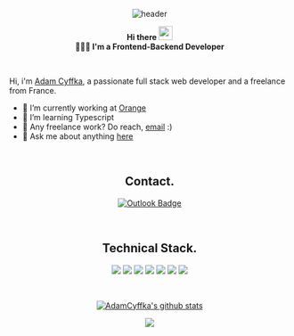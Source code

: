 <div>

<div align=center>

![header](https://capsule-render.vercel.app/api?color=1a53ff&height=250&text=ADAMCYFFKA!&desc=Web-developer&animation=fadeIn&fontColor=1C1C1C&fontSize=40&descSize=20)

**Hi there <img src="https://media.giphy.com/media/hvRJCLFzcasrR4ia7z/giphy.gif" width="25px">** <br />
**👩🏻‍💻 I'm a Frontend-Backend Developer**

<br />

</div>
  
Hi, i'm [Adam Cyffka](https://adamcyffka.fr/), a passionate full stack web developer and a freelance from France.

- 🔭 I’m currently working at [Orange](https://github.com/Orange-OpenSource)
- 🌱 I’m learning Typescript
- 💼 Any freelance work? Do reach, [email](mailto:adam.cyffka@epitech.eu) :)
- 💬 Ask me about anything [here](https://github.com/AdamCyffka/AdamCyffka/issues)

<br />

<div align=center>

## Contact.

[![Outlook Badge](https://img.shields.io/badge/Microsoft_Outlook-0078D4?style=for-the-badge&logo=microsoft-outlook&logoColor=white)](mailto:adam.cyffka@epitech.eu)

<br />

## Technical Stack.

<img src="https://img.shields.io/badge/react-61DAFB?style=for-the-badge&logo=react&logoColor=black" /> <img src="https://img.shields.io/badge/javascript-F7DF1E?style=for-the-badge&logo=javascript&logoColor=black" /> <img src="https://img.shields.io/badge/html-E34F26?style=for-the-badge&logo=html5&logoColor=white" /> <img src="https://img.shields.io/badge/css-1572B6?style=for-the-badge&logo=css3&logoColor=white" /> <img src="https://img.shields.io/badge/React_Native-20232A?style=for-the-badge&logo=react&logoColor=61DAFB" /> <img src="https://img.shields.io/badge/firebase-ffca28?style=for-the-badge&logo=firebase&logoColor=black" /> <img src="https://img.shields.io/badge/github-181717?style=for-the-badge&logo=github&logoColor=white" />

<br />

[![AdamCyffka's github stats](https://github-readme-stats.vercel.app/api?username=AdamCyffka&show_icons=true&theme=cobalt)](https://github.com/AdamCyffka/github-readme-stats)

![](https://visitor-badge.glitch.me/badge?page_id=AdamCyffka.visitor-badge)

</div>

</div>
